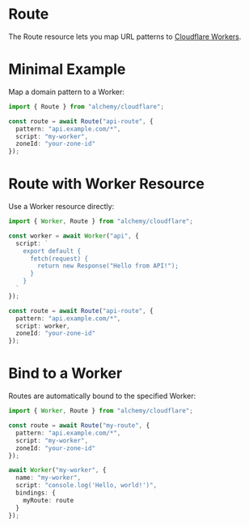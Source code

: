 # Route

The Route resource lets you map URL patterns to [Cloudflare Workers](https://developers.cloudflare.com/workers/configuration/routing/routes/).

# Minimal Example

Map a domain pattern to a Worker:

```ts
import { Route } from "alchemy/cloudflare";

const route = await Route("api-route", {
  pattern: "api.example.com/*", 
  script: "my-worker",
  zoneId: "your-zone-id"
});
```

# Route with Worker Resource

Use a Worker resource directly:

```ts
import { Worker, Route } from "alchemy/cloudflare";

const worker = await Worker("api", {
  script: `
    export default {
      fetch(request) {
        return new Response("Hello from API!");
      }
    }
  `
});

const route = await Route("api-route", {
  pattern: "api.example.com/*",
  script: worker,
  zoneId: "your-zone-id"
});
```

# Bind to a Worker

Routes are automatically bound to the specified Worker:

```ts
import { Worker, Route } from "alchemy/cloudflare";

const route = await Route("my-route", {
  pattern: "api.example.com/*",
  script: "my-worker",
  zoneId: "your-zone-id"
});

await Worker("my-worker", {
  name: "my-worker",
  script: "console.log('Hello, world!')",
  bindings: {
    myRoute: route
  }
});
```